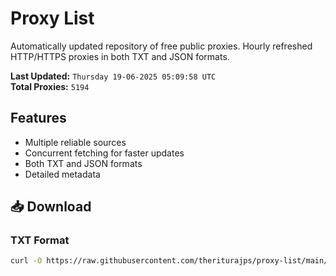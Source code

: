 # Proxy List

Automatically updated repository of free public proxies. Hourly refreshed HTTP/HTTPS proxies in both TXT and JSON formats.

**Last Updated:** `Thursday 19-06-2025 05:09:58 UTC`  
**Total Proxies:** `5194`

## Features
- Multiple reliable sources
- Concurrent fetching for faster updates
- Both TXT and JSON formats
- Detailed metadata

## 📥 Download

### TXT Format
```bash
curl -O https://raw.githubusercontent.com/theriturajps/proxy-list/main/proxies.txt